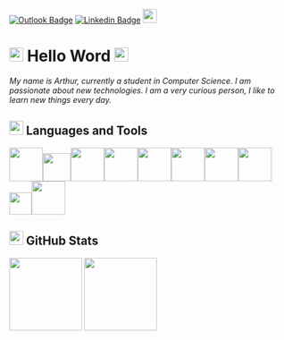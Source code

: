 [![Outlook Badge][outlook]](mailto:arthur.pellegrini@outlook.fr)      [![Linkedin Badge][linkedin]](https://www.linkedin.com/in/arthur-pellegrini-064160220/)   [<img src="https://upload.wikimedia.org/wikipedia/commons/e/ee/WWW_icon_-_Digital_Preservation.png" height=25px width=25px>](https://arthurpellegrini.github.io/)

<img src="https://imgur.com/CTPzCrS.gif" height=25px width=25px> Hello Word <img src="https://imgur.com/TFzFv3D.gif" height=25px width=25px>
============================================================================================================================================

*My name is Arthur, currently a student in Computer Science. I am passionate about new technologies. I am a very curious person, I like to learn new things every day.* 

<img src="https://wpsoul.com/wp-content/uploads/2019/04/Html-512.png" height=25px width=25px> Languages and Tools
-------------------------------------------------------------------------------------------------------------------------------------------------------------------------

<img src="https://cdn-icons-png.flaticon.com/512/226/226777.png" height=60px><img src="https://i.pinimg.com/originals/91/94/c9/9194c978fa63798b2e882e6fda5eb953.png" height=50px><img src="https://mbougrin.fr/img/c.png" height=60px><img src="https://www.developpez.net/forums/attachments/p381544d1/a/a/a" height=60px><img src="https://fardhanardhi.github.io/img/skill/unity.png" height=60px><img src="https://github.com/arthurpellegrini/arthurpellegrini/assets/84603863/f2844e3e-b782-4dd4-89d9-6bb740a43878" height=60px><img src="https://upload.wikimedia.org/wikipedia/commons/thumb/1/1b/R_logo.svg/991px-R_logo.svg.png" height=60px><img src="https://i1.wp.com/www.manudevil.com/wp-content/uploads/2007/10/php.png" height=60px><img src="https://upload.wikimedia.org/wikipedia/fr/thumb/6/62/MySQL.svg/1200px-MySQL.svg.png" height=40px><img src="https://upload.wikimedia.org/wikipedia/commons/thumb/8/82/Gnu-bash-logo.svg/2560px-Gnu-bash-logo.svg.png" height=60px>

<img src="https://www.iconpacks.net/icons/1/free-bar-chart-icon-676-thumb.png" height=25px width=25px> GitHub Stats
-------------------------------------------------------------------------------------------------------------------

<img src='https://github-readme-stats.vercel.app/api?username=arthurpellegrini&hide_title=true&hide_border=true&show_icons=true&include_all_commits=true&count_private=true&line_height=21&text_color=000&icon_color=000&theme=auto' height=130px>   <img src='https://github-readme-stats.vercel.app/api/top-langs/?username=arthurpellegrini&hide=html&hide_title=true&hide_border=true&layout=compact&langs_count=7&exclude_repo=comp426&text_color=000&icon_color=ffftheme=auto' height=130px>

[//]: # (Liens des références utilisées dans le corps du Markdown)

[outlook]: https://img.shields.io/badge/-arthur.pellegrini@outlook.fr-0078D4?style=plastic-square&logo=microsoft-outlook&link=mailto:arthur.pellegrini@outlook.fr

[linkedin]: https://img.shields.io/badge/-arthurpellegrini-blue?style=plastic-square&logo=Linkedin&logoColor=white&link=https://www.linkedin.com/in/arthur-pellegrini-064160220/

